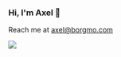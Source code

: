 ### Hi, I'm Axel 👋
Reach me at axel@borgmo.com

<img src="[![Top Langs](https://github-readme-stats.vercel.app/api/top-langs/?username=anuraghazra)](https://github.com/anuraghazra/github-readme-stats)">
